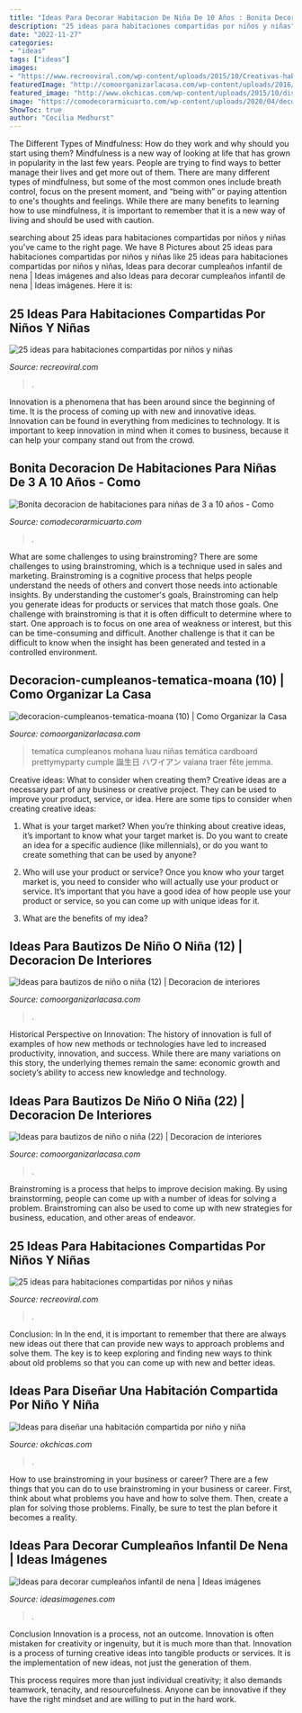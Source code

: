 ```yaml
---
title: "Ideas Para Decorar Habitacion De Niña De 10 Años : Bonita Decoracion De Habitaciones Para Niñas De 3 A 10 Años"
description: "25 ideas para habitaciones compartidas por niños y niñas"
date: "2022-11-27"
categories:
- "ideas"
tags: ["ideas"]
images:
- "https://www.recreoviral.com/wp-content/uploads/2015/10/Creativas-habitaciones-compartidas-por-niños-y-niñas-12-730x487.jpg"
featuredImage: "http://comoorganizarlacasa.com/wp-content/uploads/2016/12/Ideas-para-bautizos-de-niño-o-niña-12.jpg"
featured_image: "http://www.okchicas.com/wp-content/uploads/2015/10/diseños-de-cuartos-compartidos-de-niño-y-niña-6.jpg"
image: "https://comodecorarmicuarto.com/wp-content/uploads/2020/04/decoracion-de-habitaciones-para-niñas-bebes.jpg"
ShowToc: true
author: "Cecilia Medhurst"
---
```



The Different Types of Mindfulness: How do they work and why should you start using them?
Mindfulness is a new way of looking at life that has grown in popularity in the last few years. People are trying to find ways to better manage their lives and get more out of them. There are many different types of mindfulness, but some of the most common ones include breath control, focus on the present moment, and “being with” or paying attention to one's thoughts and feelings. While there are many benefits to learning how to use mindfulness, it is important to remember that it is a new way of living and should be used with caution.

	

		
searching about 25 ideas para habitaciones compartidas por niños y niñas you've came to the right page. We have 8 Pictures about 25 ideas para habitaciones compartidas por niños y niñas like 25 ideas para habitaciones compartidas por niños y niñas, Ideas para decorar cumpleaños infantil de nena | Ideas imágenes and also Ideas para decorar cumpleaños infantil de nena | Ideas imágenes. Here it is:
		
    
## 25 Ideas Para Habitaciones Compartidas Por Niños Y Niñas

<img loading=lazy src="https://www.recreoviral.com/wp-content/uploads/2015/10/Creativas-habitaciones-compartidas-por-niños-y-niñas-12-730x487.jpg" onerror="this.onerror=null;this.src='https://tse1.mm.bing.net/th?id=OIP.Wsef2xHV58KV9yJyMPZvkwHaE8&amp;pid=15.1';" alt="25 ideas para habitaciones compartidas por niños y niñas">

_Source: recreoviral.com_

>. 

	

Innovation is a phenomena that has been around since the beginning of time. It is the process of coming up with new and innovative ideas. Innovation can be found in everything from medicines to technology. It is important to keep innovation in mind when it comes to business, because it can help your company stand out from the crowd.

    
## Bonita Decoracion De Habitaciones Para Niñas De 3 A 10 Años - Como

<img loading=lazy src="https://comodecorarmicuarto.com/wp-content/uploads/2020/04/decoracion-de-habitaciones-para-niñas-bebes.jpg" onerror="this.onerror=null;this.src='https://tse2.mm.bing.net/th?id=OIP.cobcDOVA5IbHAN-1wHK2EgAAAA&amp;pid=15.1';" alt="Bonita decoracion de habitaciones para niñas de 3 a 10 años - Como">

_Source: comodecorarmicuarto.com_

>. 

	

What are some challenges to using brainstroming?
There are some challenges to using brainstroming, which is a technique used in sales and marketing. Brainstroming is a cognitive process that helps people understand the needs of others and convert those needs into actionable insights. By understanding the customer's goals, Brainstroming can help you generate ideas for products or services that match those goals.
One challenge with brainstroming is that it is often difficult to determine where to start. One approach is to focus on one area of weakness or interest, but this can be time-consuming and difficult. Another challenge is that it can be difficult to know when the insight has been generated and tested in a controlled environment.

    
## Decoracion-cumpleanos-tematica-moana (10) | Como Organizar La Casa

<img loading=lazy src="https://comoorganizarlacasa.com/wp-content/uploads/2017/07/decoracion-cumpleanos-tematica-moana-10.jpg" onerror="this.onerror=null;this.src='https://tse3.mm.bing.net/th?id=OIP.pZ7DhGVlXVa1foC7sripZQHaME&amp;pid=15.1';" alt="decoracion-cumpleanos-tematica-moana (10) | Como Organizar la Casa">

_Source: comoorganizarlacasa.com_

>tematica cumpleanos mohana luau niñas temática cardboard prettymyparty cumple 誕生日 ハワイアン vaiana traer fête jemma. 

	

Creative ideas: What to consider when creating them?
Creative ideas are a necessary part of any business or creative project. They can be used to improve your product, service, or idea. Here are some tips to consider when creating creative ideas:
1. What is your target market? When you’re thinking about creative ideas, it’s important to know what your target market is. Do you want to create an idea for a specific audience (like millennials), or do you want to create something that can be used by anyone?

2. Who will use your product or service? Once you know who your target market is, you need to consider who will actually use your product or service. It’s important that you have a good idea of how people use your product or service, so you can come up with unique ideas for it.

3. What are the benefits of my idea?

    
## Ideas Para Bautizos De Niño O Niña (12) | Decoracion De Interiores

<img loading=lazy src="http://comoorganizarlacasa.com/wp-content/uploads/2016/12/Ideas-para-bautizos-de-niño-o-niña-12.jpg" onerror="this.onerror=null;this.src='https://tse4.mm.bing.net/th?id=OIP.uVHs9TJ-PuzQMLu6swfhugHaJ3&amp;pid=15.1';" alt="Ideas para bautizos de niño o niña (12) | Decoracion de interiores">

_Source: comoorganizarlacasa.com_

>. 

	

Historical Perspective on Innovation:
The history of innovation is full of examples of how new methods or technologies have led to increased productivity, innovation, and success. While there are many variations on this story, the underlying themes remain the same: economic growth and society’s ability to access new knowledge and technology.

    
## Ideas Para Bautizos De Niño O Niña (22) | Decoracion De Interiores

<img loading=lazy src="https://comoorganizarlacasa.com/wp-content/uploads/2016/12/Ideas-para-bautizos-de-niño-o-niña-22.jpg" onerror="this.onerror=null;this.src='https://tse3.mm.bing.net/th?id=OIP.MEwCOtrPoaIhqAbvYNwBsQHaKv&amp;pid=15.1';" alt="Ideas para bautizos de niño o niña (22) | Decoracion de interiores">

_Source: comoorganizarlacasa.com_

>. 

	

Brainstroming is a process that helps to improve decision making. By using brainstorming, people can come up with a number of ideas for solving a problem. Brainstroming can also be used to come up with new strategies for business, education, and other areas of endeavor.

    
## 25 Ideas Para Habitaciones Compartidas Por Niños Y Niñas

<img loading=lazy src="http://www.recreoviral.com/wp-content/uploads/2015/10/Creativas-habitaciones-compartidas-por-niños-y-niñas-7.jpg" onerror="this.onerror=null;this.src='https://tse2.mm.bing.net/th?id=OIP.mXZ4BFplnJZSrfeDIgdi1AHaGC&amp;pid=15.1';" alt="25 ideas para habitaciones compartidas por niños y niñas">

_Source: recreoviral.com_

>. 

	

Conclusion: In
In the end, it is important to remember that there are always new ideas out there that can provide new ways to approach problems and solve them. The key is to keep exploring and finding new ways to think about old problems so that you can come up with new and better ideas.

    
## Ideas Para Diseñar Una Habitación Compartida Por Niño Y Niña

<img loading=lazy src="http://www.okchicas.com/wp-content/uploads/2015/10/diseños-de-cuartos-compartidos-de-niño-y-niña-6.jpg" onerror="this.onerror=null;this.src='https://tse3.mm.bing.net/th?id=OIP.08q0AKsoVGcTVraC5CTN4wHaLG&amp;pid=15.1';" alt="Ideas para diseñar una habitación compartida por niño y niña">

_Source: okchicas.com_

>. 

	

How to use brainstroming in your business or career?
There are a few things that you can do to use brainstroming in your business or career. First, think about what problems you have and how to solve them. Then, create a plan for solving those problems. Finally, be sure to test the plan before it becomes a reality.

    
## Ideas Para Decorar Cumpleaños Infantil De Nena | Ideas Imágenes

<img loading=lazy src="http://ideasimagenes.com/wp-content/uploads/2017/07/IdeasNena10.jpg" onerror="this.onerror=null;this.src='https://tse4.mm.bing.net/th?id=OIP.7XhvecvSRufYgARTA7Oc2AHaKH&amp;pid=15.1';" alt="Ideas para decorar cumpleaños infantil de nena | Ideas imágenes">

_Source: ideasimagenes.com_

>. 

	

Conclusion
Innovation is a process, not an outcome.
Innovation is often mistaken for creativity or ingenuity, but it is much more than that. Innovation is a process of turning creative ideas into tangible products or services. It is the implementation of new ideas, not just the generation of them.

This process requires more than just individual creativity; it also demands teamwork, tenacity, and resourcefulness. Anyone can be innovative if they have the right mindset and are willing to put in the hard work.

